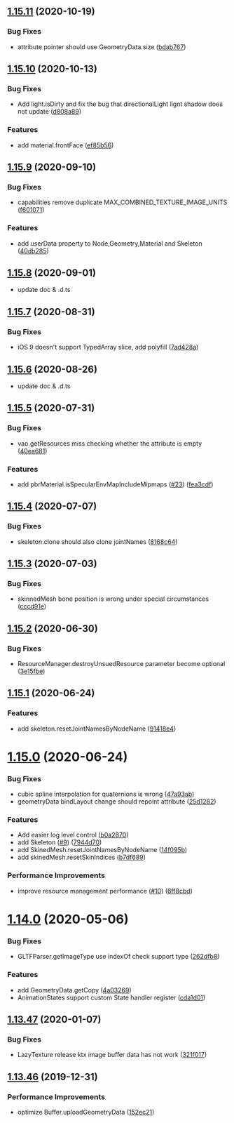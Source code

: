## [1.15.11](https://github.com/hiloteam/Hilo3d/compare/1.15.10...1.15.11) (2020-10-19)


### Bug Fixes

* attribute pointer should use GeometryData.size ([bdab767](https://github.com/hiloteam/Hilo3d/commit/bdab767f621b17cb5fdd00ce633c1571383f91b0))



## [1.15.10](https://github.com/hiloteam/Hilo3d/compare/1.15.9...1.15.10) (2020-10-13)


### Bug Fixes

* Add light.isDirty and fix the bug that directionalLight lignt shadow does not update ([d808a89](https://github.com/hiloteam/Hilo3d/commit/d808a8992366c9d7537a26836f472bfd4ae1d051))


### Features

* add material.frontFace ([ef85b56](https://github.com/hiloteam/Hilo3d/commit/ef85b56f2eb1170ac2763deee2d059d514c08297))



## [1.15.9](https://github.com/hiloteam/Hilo3d/compare/1.15.8...1.15.9) (2020-09-10)


### Bug Fixes

* capabilities remove duplicate MAX_COMBINED_TEXTURE_IMAGE_UNITS ([f601071](https://github.com/hiloteam/Hilo3d/commit/f6010717e78dcf3e96e482797016bf71143e8d32))


### Features

* add userData property to Node,Geometry,Material and Skeleton ([40db285](https://github.com/hiloteam/Hilo3d/commit/40db285bfd5e3299b8e94931bed453b2a583d964))



## [1.15.8](https://github.com/hiloteam/Hilo3d/compare/1.15.7...1.15.8) (2020-09-01)
* update doc & .d.ts 



## [1.15.7](https://github.com/hiloteam/Hilo3d/compare/1.15.6...1.15.7) (2020-08-31)


### Bug Fixes

* iOS 9 doesn't support TypedArray slice, add polyfill ([7ad428a](https://github.com/hiloteam/Hilo3d/commit/7ad428ac71cd8a72ed8f601dd8e43097de7075ee))



## [1.15.6](https://github.com/hiloteam/Hilo3d/compare/1.15.5...1.15.6) (2020-08-26)
* update doc & .d.ts 


## [1.15.5](https://github.com/hiloteam/Hilo3d/compare/1.15.4...1.15.5) (2020-07-31)


### Bug Fixes

* vao.getResources miss checking whether the attribute is empty ([40ea681](https://github.com/hiloteam/Hilo3d/commit/40ea681bc8189081a784600522977d17e48a8486))


### Features

* add pbrMaterial.isSpecularEnvMapIncludeMipmaps ([#23](https://github.com/hiloteam/Hilo3d/issues/23)) ([fea3cdf](https://github.com/hiloteam/Hilo3d/commit/fea3cdfaded3c34452ba7bcf2273e74fd5fa76cb))



## [1.15.4](https://github.com/hiloteam/Hilo3d/compare/1.15.3...1.15.4) (2020-07-07)


### Bug Fixes

* skeleton.clone should also clone jointNames ([8168c64](https://github.com/hiloteam/Hilo3d/commit/8168c6457fb51f5d5df1119dde202956b0a5ac8e))



## [1.15.3](https://github.com/hiloteam/Hilo3d/compare/1.15.2...1.15.3) (2020-07-03)


### Bug Fixes

* skinnedMesh bone position is wrong under special circumstances ([cccd91e](https://github.com/hiloteam/Hilo3d/commit/cccd91e0dc2c552922c0083293532530ee56428d))



## [1.15.2](https://github.com/hiloteam/Hilo3d/compare/1.15.1...1.15.2) (2020-06-30)


### Bug Fixes

* ResourceManager.destroyUnsuedResource parameter become optional ([3e15fbe](https://github.com/hiloteam/Hilo3d/commit/3e15fbe9d6c141e580e85bfe97bd11cb253c4d0d))



## [1.15.1](https://github.com/hiloteam/Hilo3d/compare/1.15.0...1.15.1) (2020-06-24)


### Features

* add skeleton.resetJointNamesByNodeName ([91418e4](https://github.com/hiloteam/Hilo3d/commit/91418e4e3521a33e9b3dcf5a05df0da7f4460dee))



# [1.15.0](https://github.com/hiloteam/Hilo3d/compare/1.14.0...1.15.0) (2020-06-24)


### Bug Fixes

* cubic spline interpolation for quaternions is wrong ([47a93ab](https://github.com/hiloteam/Hilo3d/commit/47a93abef05435236dab150146e37031476c113c))
* geometryData bindLayout change should repoint attribute ([25d1282](https://github.com/hiloteam/Hilo3d/commit/25d12826b77dbfdff51ff647aaca90dcbea0be93))


### Features

* Add easier log level control ([b0a2870](https://github.com/hiloteam/Hilo3d/commit/b0a28708be3fbfa5714c4daeee6bbd1965d4a094))
* add Skeleton ([#9](https://github.com/hiloteam/Hilo3d/issues/9)) ([7944d70](https://github.com/hiloteam/Hilo3d/commit/7944d70eed88a694875e4a8842c53131a490f982))
* add SkinedMesh.resetJointNamesByNodeName ([14f095b](https://github.com/hiloteam/Hilo3d/commit/14f095b49de7a8819563b2ddc331069019e0bbeb))
* add skinedMesh.resetSkinIndices ([b7df689](https://github.com/hiloteam/Hilo3d/commit/b7df689785484f731fb1952ad9783926850d8ee8))


### Performance Improvements

* improve resource management performance ([#10](https://github.com/hiloteam/Hilo3d/issues/10)) ([6ff8cbd](https://github.com/hiloteam/Hilo3d/commit/6ff8cbd73f622ac2d47a895e797dabfca37084aa))



# [1.14.0](https://github.com/hiloteam/Hilo3d/compare/1.13.47...1.14.0) (2020-05-06)


### Bug Fixes

* GLTFParser.getImageType use indexOf check support type ([262dfb8](https://github.com/hiloteam/Hilo3d/commit/262dfb8d931b421a0d56b2bb7ef1522e6c6f8682))


### Features

* add GeometryData.getCopy ([4a03269](https://github.com/hiloteam/Hilo3d/commit/4a0326911c0cd83dcb362ef5c2d19a0c9614ab36))
* AnimationStates support custom State handler register ([cda1d01](https://github.com/hiloteam/Hilo3d/commit/cda1d012e0596c7114a0f8eac9ab3e83f7ad1141))



## [1.13.47](https://github.com/hiloteam/Hilo3d/compare/1.13.46...1.13.47) (2020-01-07)


### Bug Fixes

* LazyTexture release ktx image buffer data has not work ([321f017](https://github.com/hiloteam/Hilo3d/commit/321f017c20f6ef49b91704def1901831626f3b4a))



## [1.13.46](https://github.com/hiloteam/Hilo3d/compare/1.13.45...1.13.46) (2019-12-31)


### Performance Improvements

* optimize Buffer.uploadGeometryData ([152ec21](https://github.com/hiloteam/Hilo3d/commit/152ec2156002b02ca11a3a4dd8d23ce735176d44))


